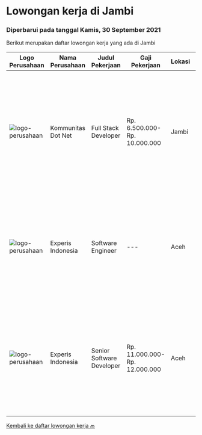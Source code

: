 
  # Lowongan kerja di Jambi

  ### Diperbarui pada tanggal Kamis, 30 September 2021

  Berikut merupakan daftar lowongan kerja yang ada di Jambi

  |Logo Perusahaan | Nama Perusahaan | Judul Pekerjaan | Gaji Pekerjaan | Lokasi | Deskripsi | Tanggal diunggah | Pranala |
  | -------------- | --------------- | --------------- | --------- | --------- | -------------- | ------- | ----------- |
  |![logo-perusahaan](https://image-service-cdn.seek.com.au/1587c2308be2acf188b6a4953f40fcbfae8ec0da/ee4dce1061f3f616224767ad58cb2fc751b8d2dc)|Kommunitas Dot Net|Full Stack Developer|Rp. 6.500.000-Rp. 10.000.000|Jambi|Programming with React/React js/Javascript Make Progressive Web Application Developing front end website architecture. Designing user interactions on...|Selasa, 28 September 2021|https://www.jobstreet.co.id/id/job/full-stack-developer-3639045?token=0~70b9d904-3e27-4a06-b4a4-a00031f61728&sectionRank=1&jobId=jobstreet-id-job-3639045|
|![logo-perusahaan](https://image-service-cdn.seek.com.au/314ed38ba58cf54b5555f434a5bf338661292eb7/ee4dce1061f3f616224767ad58cb2fc751b8d2dc)|Experis Indonesia|Software Engineer|---|Aceh|On behalf of our client, IT Telco Solutions Company, we are looking for Software Engineer with these following details: Job Description : Develops...|Selasa, 14 September 2021|https://www.jobstreet.co.id/id/job/software-engineer-3628551?token=0~70b9d904-3e27-4a06-b4a4-a00031f61728&sectionRank=2&jobId=jobstreet-id-job-3628551|
|![logo-perusahaan](https://image-service-cdn.seek.com.au/314ed38ba58cf54b5555f434a5bf338661292eb7/ee4dce1061f3f616224767ad58cb2fc751b8d2dc)|Experis Indonesia|Senior Software Developer|Rp. 11.000.000-Rp. 12.000.000|Aceh|On behalf of our client, IT Telco Sulutions Company, we are looking for Senior Software Developer with the following details: Job Descriptions: To...|Selasa, 14 September 2021|https://www.jobstreet.co.id/id/job/senior-software-developer-3628446?token=0~70b9d904-3e27-4a06-b4a4-a00031f61728&sectionRank=3&jobId=jobstreet-id-job-3628446|


  [Kembali ke daftar lowongan kerja 🔙](../README.md#daftar-lowongan-kerja)
  